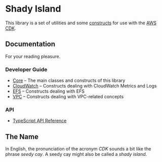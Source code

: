 # Shady Island

This library is a set of utilities and some [constructs](https://github.com/aws/constructs) for use with the [AWS CDK](https://github.com/aws/aws-cdk).

## Documentation

For your reading pleasure.

### Developer Guide

- [Core](core.md) – The main classes and constructs of this library
- [CloudWatch](cloudwatch.md) – Constructs dealing with CloudWatch Metrics and Logs
- [EFS](efs.md) – Constructs dealing with EFS
- [VPC](vpc.md) – Constructs dealing with VPC-related concepts

### API

- [TypeScript API Reference](api/API.md)

## The Name

In English, the pronunciation of the acronym _CDK_ sounds a bit like the phrase _seedy cay_. A seedy cay might also be called a _shady island_.

